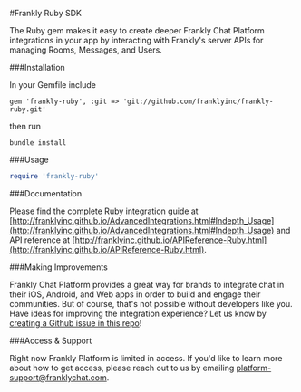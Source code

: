 #Frankly Ruby SDK

The Ruby gem makes it easy to create deeper Frankly Chat Platform integrations in your app by interacting with Frankly's server APIs for managing Rooms, Messages, and Users.


###Installation



In your Gemfile include
```
gem 'frankly-ruby', :git => 'git://github.com/franklyinc/frankly-ruby.git'
```
then run
```
bundle install
```


###Usage

```ruby
require 'frankly-ruby'
```


###Documentation

Please find the complete Ruby integration guide at [http://franklyinc.github.io/AdvancedIntegrations.html#Indepth_Usage](http://franklyinc.github.io/AdvancedIntegrations.html#Indepth_Usage) and API reference at [http://franklyinc.github.io/APIReference-Ruby.html](http://franklyinc.github.io/APIReference-Ruby.html).


###Making Improvements

Frankly Chat Platform provides a great way for brands to integrate chat in their iOS, Android, and Web apps in order to build and engage their communities. But of course, that's not possible without developers like you. Have ideas for improving the integration experience? Let us know by [creating a Github issue in this repo](https://github.com/franklyinc/frankly-ruby/issues/new)!


###Access & Support

Right now Frankly Platform is limited in access. If you'd like to learn more about how to get access, please reach out to us by emailing [platform-support@franklychat.com](mailto:platform-support@franklychat.com).


